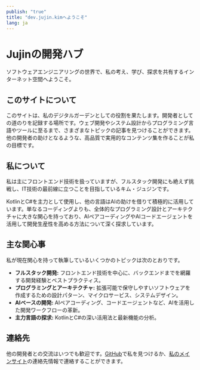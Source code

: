 ```yaml
---
publish: "true"
title: "dev.jujin.kimへようこそ"
lang: ja
---
```


# Jujinの開発ハブ

ソフトウェアエンジニアリングの世界で、私の考え、学び、探求を共有するインターネット空間へようこそ。

## このサイトについて

このサイトは、私のデジタルガーデンとしての役割を果たします。開発者としての道のりを記録する場所です。ウェブ開発やシステム設計からプログラミング言語やツールに至るまで、さまざまなトピックの記事を見つけることができます。他の開発者の助けとなるような、高品質で実用的なコンテンツ集を作ることが私の目標です。

## 私について

私は主にフロントエンド技術を扱っていますが、フルスタック開発にも絶えず挑戦し、IT技術の最前線に立つことを目指しているキム・ジュジンです。

KotlinとC#を主力として使用し、他の言語はAIの助けを借りて積極的に活用しています。単なるコーディングよりも、全体的なプログラミング設計とアーキテクチャに大きな関心を持っており、AIペアコーディングやAIコードエージェントを活用して開発生産性を高める方法について深く探求しています。

## 主な関心事

私が現在関心を持って執筆しているいくつかのトピックは次のとおりです。

- **フルスタック開発:** フロントエンド技術を中心に、バックエンドまでを網羅する開発経験とベストプラクティス。
- **プログラミングとアーキテクチャ:** 拡張可能で保守しやすいソフトウェアを作成するための設計パターン、マイクロサービス、システムデザイン。
- **AIベースの開発:** AIペアコーディング、コードエージェントなど、AIを活用した開発ワークフローの革新。
- **主力言語の探求:** KotlinとC#の深い活用法と最新機能の分析。

## 連絡先

他の開発者との交流はいつでも歓迎です。[GitHub](https://github.com/jujinkim)で私を見つけるか、[私のメインサイト](https://jujin.kim)の連絡先情報で連絡することができます。

